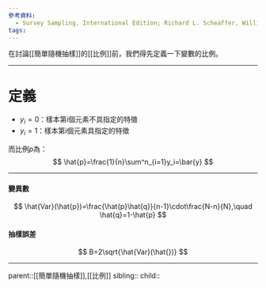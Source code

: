 ```yaml
---
參考資料:
  - Survey Sampling, International Edition; Richard L. Scheaffer, William Mendenhall. III
tags:
---
```

在討論[[簡單隨機抽樣]]的[[比例]]前，我們得先定義一下變數的比例。
- - -
# 定義
- $y_i=0$：樣本第i個元素不具指定的特徵
- $y_i=1$：樣本第i個元素具指定的特徵

而比例$p$為：
$$
\hat{p}=\frac{1}{n}\sum^n_{i=1}y_i=\bar{y}
$$
- - -
#### 變異數
$$
\hat{Var}(\hat{p})=\frac{\hat{p}\hat{q}}{n-1}\cdot\frac{N-n}{N},\quad \hat{q}=1-\hat{p}
$$
#### 抽樣誤差
$$
B=2\sqrt{\hat{Var}(\hat{})}
$$
- - -
parent::[[簡單隨機抽樣]],[[比例]]
sibling::
child::